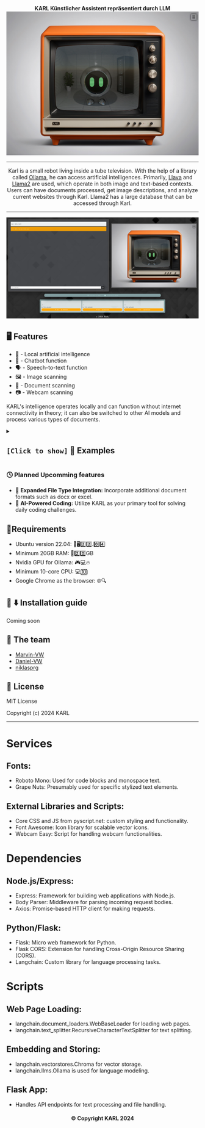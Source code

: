 
<div align="center">
 <b>KARL Künstlicher Assistent repräsentiert durch LLM</b><br>
  <img width="600" src="samples/Karl.png" alt="KARL">

 ---

Karl is a small robot living inside a tube television. With the help of a library called [Ollama](https://github.com/ollama/ollama), he can access artificial intelligences. Primarily, [Llava](https://ollama.ai/library/llava) and [Llama2](https://ollama.ai/library/llama2) are used, which operate in both image and text-based contexts. Users can have documents processed, get image descriptions, and analyze current websites through Karl. Llama2 has a large database that can be accessed through Karl.

---

![Karl is Ready](samples/Karl-Ready.png)

</div>

## 🖥️ Features

- 🤖 - Local artificial intelligence
- 💬 - Chatbot function
- 🗣️ - Speech-to-text function
- 🖼️ - Image scanning
- 📄 - Document scanning
- 📷 - Webcam scanning

KARL's intelligence operates locally and can function without internet connectivity in theory; it can also be switched to other AI models and process various types of documents.

<details>
  <summary>
    <h2><code>[Click to show]</code> 🙏 Examples</h2>
  </summary>


 <div align="center">
 <b>KARL Künstlicher Assistent repräsentiert durch LLM</b><br>
  <img width="600" src="samples/Image-sample.png" alt="Image Sample">

 <div align="center">
 <b>KARL Künstlicher Assistent repräsentiert durch LLM</b><br>
  <img width="600" src="samples/Website-sample.png" alt="Website Sample">
 
</details>


### 🕓 Planned Upcomming features

- 🔗 **Expanded File Type Integration:** Incorporate additional document formats such as docx or excel.
- 🤖 **AI-Powered Coding:** Utilize KARL as your primary tool for solving daily coding challenges.



## 📝Requirements

- Ubuntu version 22.04: 🐧🖥️2️⃣2️⃣.0️⃣4️⃣
- Minimum 20GB RAM: 💾2️⃣0️⃣GB
- Nvidia GPU for Ollama: 🎮💻🔥
- Minimum 10-core CPU: 💻🔟
- Google Chrome as the browser: 🌐🔍


## 📜 ⬇️ Installation guide

Coming soon


## 👥 The team

- [Marvin-VW](https://github.com/Marvin-VW)
- [Daniel-VW](https://github.com/Daniel-VW)
- [niklasprg](https://github.com/niklasprg)

## 💼 License

MIT License

Copyright (c) 2024 KARL

---


# Services
## Fonts:

- Roboto Mono: Used for code blocks and monospace text.
- Grape Nuts: Presumably used for specific stylized text elements.
  
## External Libraries and Scripts:
- Core CSS and JS from pyscript.net: custom styling and functionality.
- Font Awesome: Icon library for scalable vector icons.
- Webcam Easy: Script for handling webcam functionalities.

# Dependencies

## Node.js/Express:
- Express: Framework for building web applications with Node.js.
- Body Parser: Middleware for parsing incoming request bodies.
- Axios: Promise-based HTTP client for making requests.
  
## Python/Flask:
- Flask: Micro web framework for Python.
- Flask CORS: Extension for handling Cross-Origin Resource Sharing (CORS).
- Langchain: Custom library for language processing tasks.

# Scripts

## Web Page Loading:
- langchain.document_loaders.WebBaseLoader for loading web pages.
- langchain.text_splitter.RecursiveCharacterTextSplitter for text splitting.
  
## Embedding and Storing:
- langchain.vectorstores.Chroma for vector storage.
- langchain.llms.Ollama is used for language modeling.
  
## Flask App:
- Handles API endpoints for text processing and file handling.

<div align="center"><h4>© Copyright KARL 2024</h4></div>
